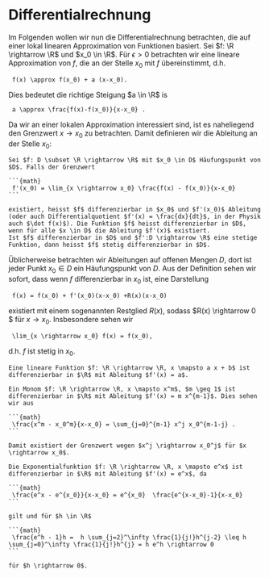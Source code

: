 Differentialrechnung
===

Im Folgenden wollen wir nun die Differentialrechnung betrachten, die auf einer lokal linearen Approximation von Funktionen basiert. Sei $f: \R \rightarrow \R$ und $x_0 \in \R$. Für $\epsilon > 0$ betrachten wir eine lineare Approximation von $f$, die an der Stelle $x_0$ mit $f$ übereinstimmt, d.h.

```{math}
 f(x) \approx f(x_0) + a (x-x_0).
```

Dies bedeutet die richtige Steigung $a \in \R$ is

```{math}
 a \approx \frac{f(x)-f(x_0)}{x-x_0} .
```

Da wir an einer lokalen Approximation interessiert sind, ist es naheliegend den Grenzwert $x \rightarrow x_0$ zu betrachten. Damit definieren wir die Ableitung an der Stelle $x_0$:

````{prf:definition}
Sei $f: D \subset \R \rightarrow \R$ mit $x_0 \in D$ Häufungspunkt von $D$. Falls der Grenzwert

```{math}
 f'(x_0) = \lim_{x \rightarrow x_0} \frac{f(x) - f(x_0)}{x-x_0}
```

existiert, heisst $f$ differenzierbar in $x_0$ und $f'(x_0)$ Ableitung  (oder auch Differentialquotient $f'(x) = \frac{dx}{dt}$, in der Physik auch $\dot f(x)$). Die Funktion $f$ heisst differenzierbar in $D$, wenn für alle $x \in D$ die Ableitung $f'(x)$ existiert.
Ist $f$ differenzierbar in $D$ und $f':D \rightarrow \R$ eine stetige Funktion, dann heisst $f$ stetig differenzierbar in $D$.
````

Üblicherweise betrachten wir Ableitungen auf offenen Mengen $D$, dort ist jeder Punkt $x_0 \in D$ ein Häufungspunkt von $D$.
Aus der Definition sehen wir sofort, dass wenn $f$ differenzierbar in $x_0$ ist, eine Darstellung

```{math}
 f(x) = f(x_0) + f'(x_0)(x-x_0) +R(x)(x-x_0)
```

existiert mit einem sogenannten Restglied $R(x)$, sodass $R(x) \rightarrow 0 $ für $x \rightarrow x_0$. Insbesondere sehen wir

```{math}
 \lim_{x \rightarrow x_0} f(x) = f(x_0),
```

d.h. $f$ ist stetig in $x_0$.

````{prf:example}
Eine lineare Funktion $f: \R \rightarrow \R, x \mapsto a x + b$ ist differenzierbar in $\R$ mit Ableitung $f'(x) = a$.
````

````{prf:example}
Ein Monom $f: \R \rightarrow \R, x \mapsto x^m$, $m \geq 1$ ist differenzierbar in $\R$ mit Ableitung $f'(x) = m x^{m-1}$. Dies sehen wir aus

```{math}
 \frac{x^m - x_0^m}{x-x_0} = \sum_{j=0}^{m-1} x^j x_0^{m-1-j} .
```

Damit existiert der Grenzwert wegen $x^j \rightarrow x_0^j$ für $x \rightarrow x_0$.
````

````{prf:example}
Die Exponentialfunktion $f: \R \rightarrow \R, x \mapsto e^x$ ist differenzierbar in $\R$ mit Ableitung $f'(x) = e^x$, da

```{math}
 \frac{e^x - e^{x_0}}{x-x_0} = e^{x_0}  \frac{e^{x-x_0}-1}{x-x_0}
```

gilt und für $h \in \R$

```{math}
 \frac{e^h - 1}h =  h \sum_{j=2}^\infty \frac{1}{j!}h^{j-2} \leq h  \sum_{j=0}^\infty \frac{1}{j!}h^{j} = h e^h \rightarrow 0
```

für $h \rightarrow 0$.
````
